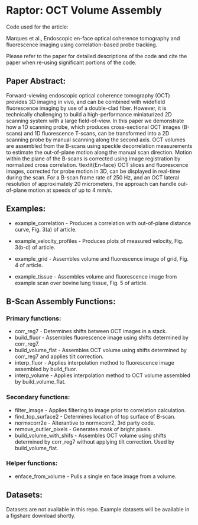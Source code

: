 # Raptor: OCT Volume Assembly

Code used for the article:

Marques et al., Endoscopic en-face optical coherence tomography and fluorescence imaging using correlation-based probe tracking.

Please refer to the paper for detailed descriptions of the code and cite the paper when re-using significant portions of the code.


## Paper Abstract:
Forward-viewing endoscopic optical coherence tomography (OCT) provides 3D imaging in vivo, and can be combined with widefield fluorescence imaging by use of a double-clad fiber. However, it is technically challenging to build a high-performance miniaturized 2D scanning system with a large  field-of-view. In this paper we demonstrate how a 1D scanning probe, which produces cross-sectional OCT images (B-scans) and 1D fluorescence T-scans, can be transformed into a 2D scanning probe by manual scanning along the second axis. OCT volumes are assembled from the B-scans using speckle decorrelation measurements to estimate the out-of-plane motion along the manual scan direction. Motion within the plane of the B-scans is corrected using image registration by normalized cross correlation. \textit{En-face} OCT slices and fluorescence images, corrected for probe motion in 3D, can be displayed in real-time during the scan. For a B-scan frame rate of 250 Hz, and an OCT lateral resolution of approximately 20 micrometers, the approach can handle out-of-plane motion at speeds of up to 4 mm/s. 

## Examples:
- example_correlation       - Produces a correlation with out-of-plane distance curve, Fig. 3(a) of article.

- example_velocity_profiles - Produces plots of measured velocity, Fig. 3(b-d) of article.

- example_grid              - Assembles volume and fluorescence image of grid, Fig. 4 of article.

- example_tissue            - Assembles volume and fluorescence image from example scan over bovine lung tissue, Fig. 5 of article.

## B-Scan Assembly Functions:
### Primary functions:
- corr_reg7 		  - Determines shifts between OCT images in a stack.
- build_fluor 		  - Assembles fluorescence image using shifts determined by corr_reg7.
- build_volume_flat 	  - Assembles OCT volume using shifts determined by corr_reg7 and applies tilt correction.
- interp_fluor 		  - Applies interpolation method to fluorescence image assembled by build_fluor.
- interp_volume 		  - Applies interpolation method to OCT volume assembled by build_volume_flat.

### Secondary functions:
- filter_image 		  - Applies filtering to image prior to correlation calculation.
- find_top_surface2 	  - Determines location of top surface of B-scan.
- normxcorr2e 		  - Alterantive to normxcorr2, 3rd party code.
- remove_outlier_pixels     - Generates mask of bright pixels.
- build_volume_with_shifs   - Assembles OCT volume using shifts determined by corr_reg7 without applying tilt correction. Used by build_volume_flat.

### Helper functions:
- enface_from_volume        - Pulls a single en face image from a volume.

## Datasets:
Datasets are not available in this repo. Example datasets will be available in a figshare download shortly.
